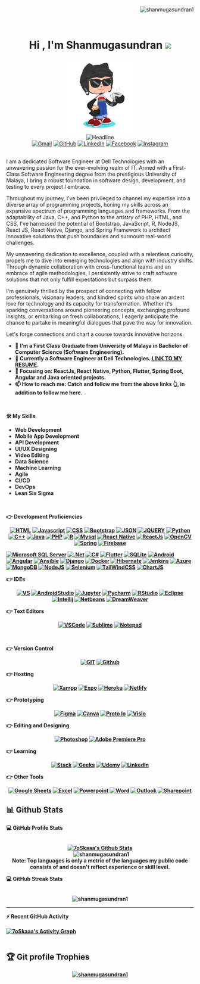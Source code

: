 
<br>

<p align="right"><img src="https://komarev.com/ghpvc/?username=shanmugasundran1&label=Profile%20views&color=0e75b6&style=flat"
    alt="shanmugasundran1" /> 
  </p>
  <br>
  
<h1 align="center">Hi , I'm Shanmugasundran <img src="https://media.giphy.com/media/hvRJCLFzcasrR4ia7z/giphy.gif" width="35"></h1>

<div>
    <div align=center>
        <img src="https://raw.githubusercontent.com/AhmedFathyDev/AhmedFathyDev/main/GitHub.png" alt="GitHub Octocat Drinking a Cup of Coffee" height="200">
    </div>
    <div align=center>
        <img src="https://readme-typing-svg.herokuapp.com?lines=Hi+There%2C+I'm+Shanmugasundran;Software+Engineering+Graduate;Web+Developer;Mobile+App+Developer;Problem+Solver;Passionate+Coder;Learner&center=true&width=500&height=50" alt="Headline" />
    </div>
    <div align=center>
<a href="mailto:shanmugasundran1@gmail.com"><img img src="https://img.shields.io/badge/gmail-%23EA4335.svg?style=flat&logo=gmail&logoColor=white" alt="Gmail"/></a>
<a href="https://github.com/shanmugasundran1"><img src="https://img.shields.io/badge/github-%23181717.svg?style=flat&logo=github&logoColor=white" alt="GitHub"/></a>
<a href="https://www.linkedin.com/in/shanmugasundran-ramachandran"><img src="https://img.shields.io/badge/linkedin-%230A66C2.svg?style=flat&logo=linkedin&logoColor=white" alt="LinkedIn"/></a>
<a href="https://www.facebook.com/shanmuga.sundran"><img src="https://img.shields.io/badge/facebook-%231877F2.svg?style=flat&logo=facebook&logoColor=white" alt="Facebook"/></a>
<a href="https://www.instagram.com/shanmuga_1/"><img src="https://img.shields.io/badge/instagram-%23E4405F.svg?style=flat&logo=instagram&logoColor=white" alt="Instagram"/></a>
    </div>
    <div align=left>
        <br>
        <p>
		    I am a dedicated Software Engineer at Dell Technologies with an unwavering passion for the ever-evolving realm of IT. Armed with a First-Class Software Engineering degree from the prestigious University of Malaya, I bring a robust foundation in software design, development, and testing to every project I embrace.

Throughout my journey, I've been privileged to channel my expertise into a diverse array of programming projects, honing my skills across an expansive spectrum of programming languages and frameworks. From the adaptability of Java, C++, and Python to the artistry of PHP, HTML, and CSS, I've harnessed the potential of Bootstrap, JavaScript, R, NodeJS, React JS, React Native, Django, and Spring Framework to architect innovative solutions that push boundaries and surmount real-world challenges.

My unwavering dedication to excellence, coupled with a relentless curiosity, propels me to dive into emerging technologies and align with industry shifts. Through dynamic collaboration with cross-functional teams and an embrace of agile methodologies, I persistently strive to craft software solutions that not only fulfill expectations but surpass them.

I'm genuinely thrilled by the prospect of connecting with fellow professionals, visionary leaders, and kindred spirits who share an ardent love for technology and its capacity for transformation. Whether it's sparking conversations around pioneering concepts, exchanging profound insights, or embarking on fresh collaborations, I eagerly anticipate the chance to partake in meaningful dialogues that pave the way for innovation.

Let's forge connections and chart a course towards innovative horizons.
        </p>
        <ul>
            <li>🌱 <b>I'm a First Class Graduate from University of Malaya in Bachelor of Computer Science (Software Engineering).</li>
	    <li>🤔 <b>Currently a Software Engineer at Dell Technologies. <a href="https://drive.google.com/file/d/1M0xglTUVh4lmtNduJw5AG07SrsRG9yPg/view?usp=sharing">LINK TO MY RESUME</a>.</li>
            <li>🎯 <b>Focusing on</b>: ReactJs, React Native, Python, Flutter, Spring Boot, Angular and Java oriented projects.</li>
            <li>📫 <b>How to reach me</b>: Catch and follow me from the above links 👆, in addition to follow me here.</li>
        </ul>
    </div>
</div>


<br>


🛠️ My Skills
        <ul>
            <li>Web Development</li>
	    <li>Mobile App Development</li>
            <li>API Development</li>
            <li>UI/UX Designing</li>
	    <li>Video Editing</li>
	    <li>Data Science</li>
            <li>Machine Learning</li>
	    <li>Agile</li>
            <li>CI/CD</li>
	    <li>DevOps</li>
     	    <li>Lean Six Sigma</li>
        </ul>
<br>

👉 Development Proficiencies

<p align="center"> 
<a href=""><img alt="HTML" src="https://img.shields.io/badge/-HTML-05122A?style=flat&logo=HTML5"></a>  
<a href=""><img alt="Javascript" src="https://img.shields.io/badge/-JavaScript-05122A?style=flat&logo=javascript"></a>
<a href=""><img alt="CSS" src="https://img.shields.io/badge/-CSS-05122A?style=flat&logo=CSS3&logoColor=1572B6"></a>
<a href=""><img alt="Bootstrap" src="https://img.shields.io/badge/-Bootstrap-05122A?style=flat&logo=bootstrap&logoColor=563D7C"></a>
<a href=""><img alt="JSON" src="https://img.shields.io/badge/-JSON-05122A?style=flat&logo=json&logoColor=white"></a>
<a href=""><img alt="JQUERY" src="https://img.shields.io/badge/-JQuery-blue?style=flat&logo=jquery&link=https://github.com/BRdhanani"></a>
<a href=""><img alt="Python" src="https://img.shields.io/badge/-Python-05122A?style=flat&logo=python"></a>
<a href=""><img alt="C++" src="https://img.shields.io/badge/-C++-05122A?style=flat&logo=C%2B%2B&logoColor=00599C"></a>
<a href=""><img alt="Java" src="https://img.shields.io/badge/-Java-05122A?style=flat&logo=Java&logoColor=FFA518"></a>
<a href=""><img alt="PHP" src="https://img.shields.io/badge/-PHP-05122A?style=flat&logo=php&logoColor=777BB4"></a>
<a href=""><img alt="R" src="https://img.shields.io/badge/-R-05122A?style=flat&logo=R&logoColor=276DC3"></a>
<a href=""><img alt="Mysql" src="https://img.shields.io/badge/-MySQL-05122A?style=flat&logo=mysql&logoColor=white"></a>
<a href=""><img alt="React Native" src="https://img.shields.io/badge/-React Native-05122A?style=flat&logo=react"></a>
<a href=""><img alt="ReactJs" src="https://img.shields.io/badge/-React Js-05122A?style=flat&logo=react"></a>
<a href=""><img alt="OpenCV" src="https://img.shields.io/badge/-OpenCV-05122A?style=flat&logo=opencv&logoColor=5C3EE8"></a>
<a href=""><img alt="Spring" src="https://img.shields.io/badge/-Spring Framework-05122A?style=flat&logo=spring&logoColor=green"></a>
<a href=""><img alt="Firebase" src="https://img.shields.io/badge/-Firebase-05122A?style=flat&logo=firebase&logoColor=FFCA28"></a>

 <a href=""><img alt="Microsoft SQL Server" src="https://img.shields.io/badge/Microsoft%20SQL%20Server-CC2927?style=for-the-badge&logo=microsoft%20sql%20server&logoColor=white"></a>
 <a href=""><img alt=".Net" src="https://img.shields.io/badge/.NET-5C2D91?style=for-the-badge&logo=.net&logoColor=white"></a>
 <a href=""><img alt="C#" src="https://img.shields.io/badge/c%23-%23239120.svg?style=for-the-badge&logo=c-sharp&logoColor=white"></a>
 <a href=""><img alt="Flutter" src="https://img.shields.io/badge/Flutter-%2302569B.svg?style=for-the-badge&logo=Flutter&logoColor=white"></a>
 <a href=""><img alt="SQLite" src="https://img.shields.io/badge/sqlite-%2307405e.svg?style=for-the-badge&logo=sqlite&logoColor=white"></a>
 <a href=""><img alt="Android" src="https://img.shields.io/badge/Android-3DDC84?style=for-the-badge&logo=android&logoColor=white"></a>
 <a href=""><img alt="Angular" src="https://img.shields.io/badge/angular-%23DD0031.svg?style=for-the-badge&logo=angular&logoColor=white"></a>
 <a href=""><img alt="Ansible" src="https://img.shields.io/badge/ansible-%231A1918.svg?style=for-the-badge&logo=ansible&logoColor=white"></a>
 <a href=""><img alt="Django" src="https://img.shields.io/badge/django-%23092E20.svg?style=for-the-badge&logo=django&logoColor=white"></a>
 <a href=""><img alt="Docker" src="https://img.shields.io/badge/docker-%230db7ed.svg?style=for-the-badge&logo=docker&logoColor=white"></a>
 <a href=""><img alt="Hibernate" src="https://img.shields.io/badge/Hibernate-59666C?style=for-the-badge&logo=Hibernate&logoColor=white"></a>
 <a href=""><img alt="Jenkins" src="https://img.shields.io/badge/jenkins-%232C5263.svg?style=for-the-badge&logo=jenkins&logoColor=white"></a>
 <a href=""><img alt="Azure" src="https://img.shields.io/badge/azure-%230072C6.svg?style=for-the-badge&logo=microsoftazure&logoColor=white"></a>
 <a href=""><img alt="MongoDB" src="https://img.shields.io/badge/MongoDB-%234ea94b.svg?style=for-the-badge&logo=mongodb&logoColor=white"></a>
 <a href=""><img alt="NodeJS" src="https://img.shields.io/badge/node.js-6DA55F?style=for-the-badge&logo=node.js&logoColor=white"></a>
 <a href=""><img alt="Selenium" src="https://img.shields.io/badge/-selenium-%43B02A?style=for-the-badge&logo=selenium&logoColor=white"></a>
 <a href=""><img alt="TailWindCSS" src="https://img.shields.io/badge/tailwindcss-%2338B2AC.svg?style=for-the-badge&logo=tailwind-css&logoColor=white"></a>
<a href=""><img alt="ChartJS" src="https://img.shields.io/badge/chart.js-F5788D.svg?style=for-the-badge&logo=chart.js&logoColor=white"></a>
</p>


👉 IDEs

<p align="center">
<a href=""><img alt="VS" src="https://img.shields.io/badge/-Visual%20Studio%20-05122A?style=flat&logo=visual-studio-code&logoColor=purple"></a>
<a href=""><img alt="AndroidStudio" src="https://img.shields.io/badge/-Android%20Studio-05122A?style=flat&logo=android-studio&logoColor=3DDC84"></a>
<a href=""><img alt="Jupyter" src="https://img.shields.io/badge/-Jupyter%20Notebook-05122A?style=flat&logo=jupyter&logoColor=F37626"></a>
<a href=""><img alt="Pycharm" src="https://img.shields.io/badge/pycharm-143?logo=pycharm&logoColor=black&color=05122A&labelColor=green"></a>
<a href=""><img alt="RStudio" src="https://img.shields.io/badge/-RStudio-05122A?style=flat&logo=rstudio"></a>
<a href=""><img alt="Eclipse" src="https://img.shields.io/badge/-Eclipse-05122A?style=flat&logo=eclipse-ide&logoColor=white"></a>
<a href=""><img alt="Intellij" src="https://img.shields.io/badge/IntelliJ&nbsp;IDEA-000000.svg?logo=intellij-idea&logoColor=white"></a>
<a href=""><img alt="Netbeans" src="https://img.shields.io/badge/NetBeansIDE-05122A.svg?logo=apache-netbeans-ide&logoColor=white"></a>
<a href=""><img alt="DreamWeaver" src="https://img.shields.io/badge/Adobe%20Dreamweaver-05122A.svg?style=flat&logo=Adobe%20Dreamweaver&logoColor=green"></a>
</p>


👉 Text Editors

<p align="center">
<a href=""><img alt="VSCode" src="https://img.shields.io/badge/-Visual%20Studio%20Code-05122A?style=flat&logo=visual-studio-code&logoColor=007ACC"></a>
<a href=""><img alt="Sublime" src="https://img.shields.io/badge/-Sublime%20Text-05122A?style=flat&logo=sublime-text&logoColor=FF9800"></a>
<a href=""><img alt="Notepad" src="https://img.shields.io/badge/Notepad++-05122A.svg?logo=notepad%2B%2B&logoColor=white"></a>
</p>
<br/>


👉 Version Control
<p align="center">
<a href=""><img alt="GIT" src="https://img.shields.io/badge/-Git-05122A?style=flat&logo=git"></a>
<a href=""><img alt="Github" src="https://img.shields.io/badge/-GitHub-05122A?style=flat&logo=github"></a>
</p>


👉 Hosting
<p align="center">
<a href=""><img alt="Xampp" src="https://img.shields.io/badge/Xampp-F37623?style=flat&logo=xampp&logoColor=white"/></a> 
<a href=""><img alt="Expo" src="https://img.shields.io/badge/expo-1C1E24?style=flat&logo=expo&logoColor=#D04A37"/></a> 
<a href=""><img alt="Heroku" src="https://img.shields.io/badge/Heroku-430098?style=flat&logo=heroku&logoColor=white"></a>
<a href=""><img alt="Netlify" src="https://img.shields.io/badge/Netlify-00C7B7?style=flat&logo=netlify&logoColor=white"></a>
</p>


👉 Prototyping
<p align="center">
<a href=""><img alt="Figma" src="https://img.shields.io/badge/Figma-F24E1E?style=flat&logo=figma&logoColor=white"></a>
<a href=""><img alt="Canva" src="https://img.shields.io/badge/Canva-%2300C4CC.svg?style=flat&logo=Canva&logoColor=white"/></a>
<a href=""><img alt="Proto Io" src="https://img.shields.io/badge/Proto.io-161637?style=flat&logo=proto.io&logoColor=00e5ff"></a>
<a href=""><img alt="Visio" src="https://img.shields.io/badge/Microsoft_PowerPoint-B7472A?style=flat&logo=microsoft-powerpoint&logoColor=white"></a>
</p>


👉 Editing and Designing
<p align="center">
<a href=""><img alt="Photoshop" src="https://img.shields.io/badge/-Photoshop-05122A?style=flat&logo=adobe-photoshop"></a>
<a href=""><img alt="Adobe Premiere Pro" src="https://img.shields.io/badge/Adobe Premiere Pro-05122A.svg?style=flat&logo=adobepremierepro&logoColor=purple"/></a>
</p>


👉 Learning
<p align="center">
<a href=""><img alt="Stack" src="https://img.shields.io/badge/-Stack%20Overflow-FE7A16?style=flat&logo=stack-overflow&logoColor=white"></a>
<a href=""><img alt="Geeks" src="https://img.shields.io/badge/geeksforgeeks-%230F9D58.svg?style=flat&logo=geeksforgeeks&logoColor=white"></a>
<a href=""><img alt="Udemy" src="https://img.shields.io/badge/Udemy-A435F0?style=for-the-badge&logo=Udemy&logoColor=white"></a>
<a href=""><img alt="LinkedIn" src="https://img.shields.io/badge/linkedin-%230077B5.svg?style=for-the-badge&logo=linkedin&logoColor=white"></a>
</p>


👉 Other Tools
<p align="center">
<a href=""><img alt="Google Sheets" src="https://img.shields.io/badge/Google%20Sheets%20-%2334A853.svg?style=flat&logo=google%20sheets&logoColor=white"></a>
<a href=""><img alt="Excel" src="https://img.shields.io/badge/Microsoft_Excel-217346?style=flat&logo=microsoft-excel&logoColor=white"></a>
<a href=""><img alt="Powerpoint" src="https://img.shields.io/badge/Microsoft_PowerPoint-B7472A?style=flat&logo=microsoft-powerpoint&logoColor=white"></a>
<a href=""><img alt="Word" src="https://img.shields.io/badge/Microsoft_Word-2B579A?style=flat&logo=microsoft-word&logoColor=white"></a>
<a href=""><img alt="Outlook" src="https://img.shields.io/badge/Google%20Sheets%20-%2334A853.svg?style=flat&logo=google%20sheets&logoColor=white"></a>
<a href=""><img alt="Sharepoint" src="https://img.shields.io/badge/Microsoft_Excel-217346?style=flat&logo=microsoft-excel&logoColor=white"></a>
</p>



## 📊 Github Stats

  <summary><b>💻 GitHub Profile Stats</b></summary>
  <br/>
  <p align="center">
    <a href="https://github.com/anuraghazra/github-readme-stats"><img alt="7oSkaaa's Github Stats" src="https://github-readme-stats.vercel.app/api?username=shanmugasundran1&show_icons=true&count_private=true&theme=algolia" height="192px"/></a>
<br/>
  &nbsp;
	  <img src="https://github-readme-stats.vercel.app/api/top-langs?username=shanmugasundran1&langs_count=10&show_icons=true&locale=en&layout=compact&theme=algolia" alt="shanmugasundran1" height="192px"/>
  <br/>
  <b>Note:</b> Top languages is only a metric of the languages my public code consists of and doesn't reflect experience or skill level.
  </p>
  
   <summary><b>💻 GitHub Streak Stats</b></summary>
<br>
<p align="center"><img src="https://github-readme-streak-stats.herokuapp.com/?user=shanmugasundran1&theme=algolia" alt="shanmugasundran1" /></p>


----

  <summary><b>⚡ Recent GitHub Activity</b></summary>
  <br/>
   <a href="https://github.com/shanmugasundran1"><img alt="7oSkaaa's Activity Graph" src="https://activity-graph.herokuapp.com/graph?username=shanmugasundran1&custom_title=shanmugasundran1's%20Contribution%20Graph&theme=react-dark" /></a>
  <br/>

<br/>

## :trophy: Git profile Trophies

<p align="center"> <a href="https://github.com/ryo-ma/github-profile-trophy"><img src="https://github-profile-trophy.vercel.app/?username=shanmugasundran1&layout=compact&theme=algolia" alt="shanmugasundran1" /></a> </p>


<br>


<br>
